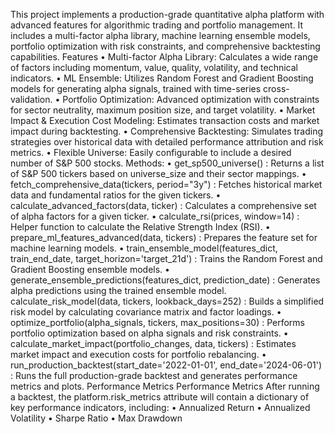 This project implements a production-grade quantitative alpha platform with advanced
features for algorithmic trading and portfolio management. It includes a multi-factor alpha
library, machine learning ensemble models, portfolio optimization with risk constraints, and
comprehensive backtesting capabilities.
Features
• Multi-factor Alpha Library: Calculates a wide range of factors including momentum,
value, quality, volatility, and technical indicators.
• ML Ensemble: Utilizes Random Forest and Gradient Boosting models for generating
alpha signals, trained with time-series cross-validation.
• Portfolio Optimization: Advanced optimization with constraints for sector neutrality,
maximum position size, and target volatility.
• Market Impact & Execution Cost Modeling: Estimates transaction costs and market
impact during backtesting.
• Comprehensive Backtesting: Simulates trading strategies over historical data with
detailed performance attribution and risk metrics.
• Flexible Universe: Easily configurable to include a desired number of S&P 500 stocks.
Methods:
• get_sp500_universe() : Returns a list of S&P 500 tickers based on universe_size and their
sector mappings.
• fetch_comprehensive_data(tickers, period="3y") : Fetches historical market data and
fundamental ratios for the given tickers.
• calculate_advanced_factors(data, ticker) : Calculates a comprehensive set of alpha factors
for a given ticker.
• calculate_rsi(prices, window=14) : Helper function to calculate the Relative Strength Index
(RSI).
• prepare_ml_features_advanced(data, tickers) : Prepares the feature set for machine learning
models.
• train_ensemble_model(features_dict, train_end_date, target_horizon='target_21d') : Trains the
Random Forest and Gradient Boosting ensemble models.
• generate_ensemble_predictions(features_dict, prediction_date) : Generates alpha predictions
using the trained ensemble model.
calculate_risk_model(data, tickers, lookback_days=252) : Builds a simplified risk model by
calculating covariance matrix and factor loadings.
• optimize_portfolio(alpha_signals, tickers, max_positions=30) : Performs portfolio optimization
based on alpha signals and risk constraints.
• calculate_market_impact(portfolio_changes, data, tickers) : Estimates market impact and
execution costs for portfolio rebalancing.
• run_production_backtest(start_date='2022-01-01', end_date='2024-06-01') : Runs the full
production-grade backtest and generates performance metrics and plots.
Performance Metrics
Performance Metrics
After running a backtest, the platform.risk_metrics attribute will contain a dictionary of key
performance indicators, including:
• Annualized Return
• Annualized Volatility
• Sharpe Ratio
• Max Drawdown
